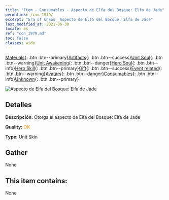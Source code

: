 ```yaml
---
title: "Item - Consumables - Aspecto de Elfa del Bosque: Elfa de Jade"
permalink: /con_1979/
excerpt: "Era of Chaos  Aspecto de Elfa del Bosque: Elfa de Jade"
last_modified_at: 2021-06-30
locale: es
ref: "con_1979.md"
toc: false
classes: wide
---
```

 [Materials](/ItemsES/){: .btn .btn--primary}[Artifacts](/ItemsES/Artifacts/){: .btn .btn--success}[Unit Soul](/ItemsES/UnitSoul/){: .btn .btn--warning}[Unit Awakening](/ItemsES/UnitAwakening/){: .btn .btn--danger}[Hero Soul](/ItemsES/HeroSoul/){: .btn .btn--info}[Hero Skill](/ItemsES/HeroSkill/){: .btn .btn--primary}[Gift](/ItemsES/Gift/){: .btn .btn--success}[Event related](/ItemsES/Events/){: .btn .btn--warning}[Avatars](/ItemsES/Avatars/){: .btn .btn--danger}[Consumables](/ItemsES/Consumables/){: .btn .btn--info}[Unknown](/ItemsES/Unknown/){: .btn .btn--primary}

 ![Aspecto de Elfa del Bosque: Elfa de Jade](/images/u/ti_mujinglingpifu2.jpg)

## Detalles
 **Descripción:** Otorga el aspecto de Elfa del Bosque: Elfa de Jade

 **Quality:** <span style="color: #FF8C00">OK</span>

 **Type:** Unit Skin

## Gather

  None

## This item contains:

  None

